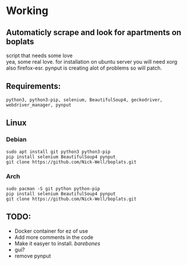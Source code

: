 <h1>Working</h1>

<h2>Automaticly scrape and look for apartments on boplats</h2>
<p>
script that needs some love</br>
yea, some real love. for installation on ubuntu server you will need xorg</br>
also firefox-esr. pynput is creating alot of problems so will patch.
</p> 

<h2>Requirements:</h2>

	python3, python3-pip, selenium, BeautifulSoup4, geckodriver, webdriver_manager, pynput

<h2>Linux</h2>
<h3>Debian</h3>

	sudo apt install git python3 python3-pip
	pip install selenium BeautifulSoup4 pynput
	git clone https://github.com/Nick-Well/boplats.git

<h3>Arch</h3>

	sudo pacman -S git python python-pip
	pip install selenium BeautifulSoup4 pynput
	git clone https://github.com/Nick-Well/boplats.git

<h2>TODO:</h2>
<ul>
	<li>Docker container for ez of use</li>
	<li>Add more comments in the code</li>
	<li>Make it easyer to install. <i>barebones</i> </li>
	<li>gui?</li>
	<li>remove pynput</li>
</ul>

